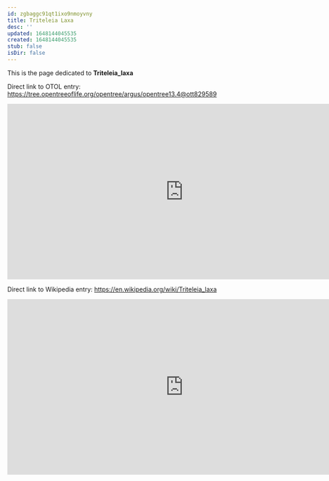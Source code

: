 ```yaml
---
id: zgbaggc91qt1ixo9nmoyvny
title: Triteleia Laxa
desc: ''
updated: 1648144045535
created: 1648144045535
stub: false
isDir: false
---
```

This is the page dedicated to **Triteleia_laxa**


Direct link to OTOL entry: https://tree.opentreeoflife.org/opentree/argus/opentree13.4@ott829589



<html>
    <body>
    <iframe src="https://tree.opentreeoflife.org/opentree/argus/opentree13.4@ott829589"
    width="800" height="400" frameborder="0" allowfullscreen> </iframe>
    </body>
</html>
    


Direct link to Wikipedia entry: https://en.wikipedia.org/wiki/Triteleia_laxa



<html>
    <body>
    <iframe src="https://en.wikipedia.org/wiki/Triteleia_laxa"
    width="800" height="400" frameborder="0" allowfullscreen> </iframe>
    </body>
</html>
    
